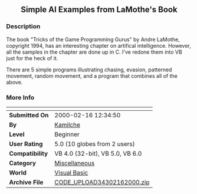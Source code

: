 ﻿<div align="center">

## Simple AI Examples from LaMothe's Book


</div>

### Description

The book "Tricks of the Game Programming Gurus" by Andre LaMothe, copyright 1994, has an interesting chapter on artifical intelligence. However, all the samples in the chapter are done up in C. I've redone them into VB just for the heck of it.

There are 5 simple programs illustrating chasing, evasion, patterned movement, random movement, and a program that combines all of the above.
 
### More Info
 


<span>             |<span>
---                |---
**Submitted On**   |2000-02-16 12:34:50
**By**             |[Kamilche](https://github.com/Planet-Source-Code/PSCIndex/blob/master/ByAuthor/kamilche.md)
**Level**          |Beginner
**User Rating**    |5.0 (10 globes from 2 users)
**Compatibility**  |VB 4\.0 \(32\-bit\), VB 5\.0, VB 6\.0
**Category**       |[Miscellaneous](https://github.com/Planet-Source-Code/PSCIndex/blob/master/ByCategory/miscellaneous__1-1.md)
**World**          |[Visual Basic](https://github.com/Planet-Source-Code/PSCIndex/blob/master/ByWorld/visual-basic.md)
**Archive File**   |[CODE\_UPLOAD34302162000\.zip](https://github.com/Planet-Source-Code/kamilche-simple-ai-examples-from-lamothe-s-book__1-6088/archive/master.zip)








